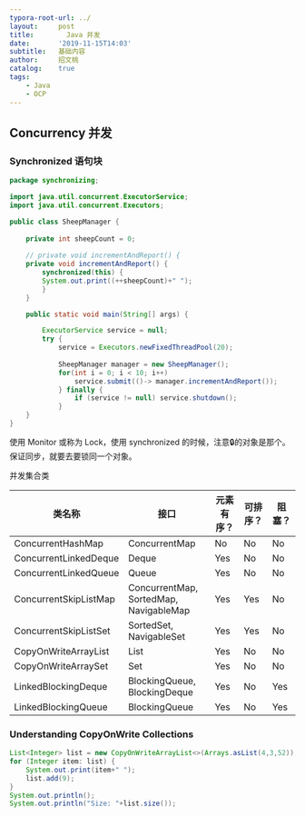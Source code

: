 ```yaml
---
typora-root-url: ../
layout:     post
title:        Java 并发
date:       '2019-11-15T14:03'
subtitle:   基础内容
author:     招文桃
catalog:    true
tags:
    - Java
    - OCP
---
```


## Concurrency 并发

### Synchronized 语句块

```java
package synchronizing;

import java.util.concurrent.ExecutorService;
import java.util.concurrent.Executors;

public class SheepManager {
	
	private int sheepCount = 0;
	
	// private void incrementAndReport() {
	private void incrementAndReport() {
		synchronized(this) {
        System.out.print((++sheepCount)+" ");
        }
	}

	public static void main(String[] args) {

		ExecutorService service = null;
		try {
			service = Executors.newFixedThreadPool(20);
			
			SheepManager manager = new SheepManager();
			for(int i = 0; i < 10; i++) 
				service.submit(()-> manager.incrementAndReport());
			} finally {
				if (service != null) service.shutdown();
			}
	}
}
```

使用 Monitor 或称为 Lock，使用 synchronized 的时候，注意🔒的对象是那个。保证同步，就要去要锁同一个对象。<!--more-->

并发集合类

| 类名称                | 接口                                   | 元素有序？ | 可排序？ | 阻塞？ |
| --------------------- | -------------------------------------- | ---------- | -------- | ------ |
| ConcurrentHashMap     | ConcurrentMap                          | No         | No       | No     |
| ConcurrentLinkedDeque | Deque                                  | Yes        | No       | No     |
| ConcurrentLinkedQueue | Queue                                  | Yes        | No       | No     |
| ConcurrentSkipListMap | ConcurrentMap, SortedMap, NavigableMap | Yes        | Yes      | No     |
| ConcurrentSkipListSet | SortedSet, NavigableSet                | Yes        | Yes      | No     |
| CopyOnWriteArrayList  | List                                   | Yes        | No       | No     |
| CopyOnWriteArraySet   | Set                                    | Yes        | No       | No     |
| LinkedBlockingDeque   | BlockingQueue, BlockingDeque           | Yes        | No       | Yes    |
| LinkedBlockingQueue   | BlockingQueue                          | Yes        | No       | Yes    |

### Understanding CopyOnWrite Collections

```java
List<Integer> list = new CopyOnWriteArrayList<>(Arrays.asList(4,3,52));
for (Integer item: list) {
	System.out.print(item+" ");
	list.add(9);
}
System.out.println();
System.out.println("Size: "+list.size());
```
